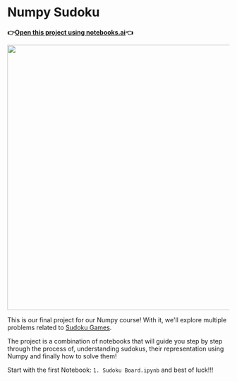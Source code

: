 # Numpy Sudoku

**👉[Open this project using notebooks.ai](https://notebooks.ai/clone/gh/ine-rmotr-projects/NPY-sudoku-solver-numpy)👈**

<p align="center">
  <img width="600px" src="https://user-images.githubusercontent.com/872296/68670705-499dce00-052c-11ea-8e82-18a1f435e274.png">
</p>

This is our final project for our Numpy course! With it, we'll explore multiple problems related to [Sudoku Games](https://en.wikipedia.org/wiki/Sudoku).

The project is a combination of notebooks that will guide you step by step through the process of, understanding sudokus, their representation using Numpy and finally how to solve them!

Start with the first Notebook: `1. Sudoku Board.ipynb` and best of luck!!!
